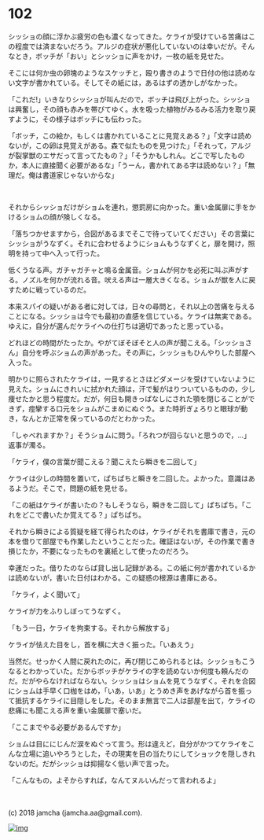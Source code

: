 # 102

シッショの顔に浮かぶ疲労の色も濃くなってきた。ケライが受けている苦痛はこの程度では済まないだろう。アルジの症状が悪化していないのは幸いだが。そんなとき，ボッチが「おい」とシッショに声をかけ，一枚の紙を見せた。  

そこには何か虫の卵塊のようなスケッチと，殴り書きのようで日付の他は読めない文字が書かれている。そしてその紙には，あるはずの透かしがなかった。  

「これだ!」いきなりシッショが叫んだので，ボッチは飛び上がった。シッショは興奮し，その顔も赤みを帯びてゆく。水を吸った植物がみるみる活力を取り戻すように，その様子はボッチにも伝わった。  

「ボッチ，この絵か，もしくは書かれていることに見覚えある？」「文字は読めないが，この卵は見覚えがある。森で似たものを見つけた」「それって，アルジが裂掌獣のエサだって言ってたもの？」「そうかもしれん。どこで写したものか，本人に直接聞く必要があるな」「うーん，書かれてある字は読めない？」「無理だ。俺は書道家じゃないからな」  

<br>  

それからシッショだけがショムを連れ，懲罰房に向かった。重い金属扉に手をかけるショムの顔が険しくなる。  

「落ちつかせますから，合図があるまでそこで待っていてください」その言葉にシッショがうなずく。それに合わせるようにショムもうなずくと，扉を開け，照明を持って中へ入って行った。  

低くうなる声。ガチャガチャと鳴る金属音。ショムが何かを必死に叫ぶ声がする。ノズルを何かが流れる音。吠える声は一層大きくなる。ショムが獣を人に戻すために戦っているのだ。  

本来スパイの疑いがある者に対しては，日々の尋問と，それ以上の苦痛を与えることになる。シッショは今でも最初の直感を信じている。ケライは無実である。ゆえに，自分が選んだケライへの仕打ちは適切であったと思っている。  

どれほどの時間がたったか。やがてぼそぼそと人の声が聞こえる。「シッショさん」自分を呼ぶショムの声があった。その声に，シッショもひんやりした部屋へ入った。  

明かりに照らされたケライは，一見するとさほどダメージを受けていないように見えた。ショムにきれいに拭かれた顔は，汗で髪がはりついているものの，少し痩せたかと思う程度だ。だが，何日も開きっぱなしにされた顎を閉じることができず，痙攣する口元をショムがこまめにぬぐう。また時折ぎょろりと眼球が動き，なんとか正常を保っているのだとわかった。  

「しゃべれますか？」そうショムに問う。「ろれつが回らないと思うので，…」返事が濁る。  

「ケライ，僕の言葉が聞こえる？聞こえたら瞬きを二回して」  

ケライは少しの時間を置いて，ぱちぱちと瞬きを二回した。よかった。意識はあるようだ。そこで，問題の紙を見せる。  

「この紙はケライが書いたの？もしそうなら，瞬きを二回して」ぱちぱち。「これをどこで書いたか覚えてる？」ぱちぱち。  

それから瞬きによる質疑を経て得られたのは，ケライがそれを書庫で書き，元の本を借りて部屋でも作業したということだった。確証はないが，その作業で書き損じたか，不要になったものを裏紙として使ったのだろう。  

幸運だった。借りたのならば貸し出し記録がある。この紙に何が書かれているかは読めないが，書いた日付はわかる。この疑惑の根源は書庫にある。  

「ケライ，よく聞いて」  

ケライが力をふりしぼってうなずく。  

「もう一日，ケライを拘束する。それから解放する」  

ケライが怯えた目をし，首を横に大きく振った。「いあえう」  

当然だ。せっかく人間に戻れたのに，再び閉じこめられるとは。シッショもこうなるとわかっていた。だからボッチがケライの字を読めないか何度も頼んだのだ。だがやらなければならない。シッショはショムを見てうなずく。それを合図にショムは手早く口枷をはめ，「いあ，いあ」とうめき声をあげながら首を振って抵抗するケライに目隠しをした。そのまま無言で二人は部屋を出て，ケライの悲痛にも聞こえる声を重い金属扉で塞いだ。  

「ここまでやる必要があるんですか」  

ショムは目ににじんだ涙をぬぐって言う。形は違えど，自分がかつてケライをこんな立場に追いやろうとした，その現実を目の当たりにしてショックを隠しきれないのだ。だがシッショは抑揚なく低い声で言った。  

「こんなもの，よそからすれば，なんてヌルいんだって言われるよ」  

<br>  
<br>  
(c) 2018 jamcha (jamcha.aa@gmail.com).  

[![img](http://i.creativecommons.org/l/by-nc-sa/4.0/88x31.png)](http://creativecommons.org/licenses/by-nc-sa/4.0/deed)